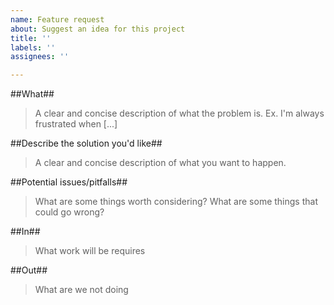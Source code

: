 ```yaml
---
name: Feature request
about: Suggest an idea for this project
title: ''
labels: ''
assignees: ''

---
```


##What##
> A clear and concise description of what the problem is. Ex. I'm always frustrated when [...]

##Describe the solution you'd like##
> A clear and concise description of what you want to happen.

##Potential issues/pitfalls##
> What are some things worth considering? What are some things that could go wrong?

##In##
> What work will be requires

##Out##
> What are we not doing
